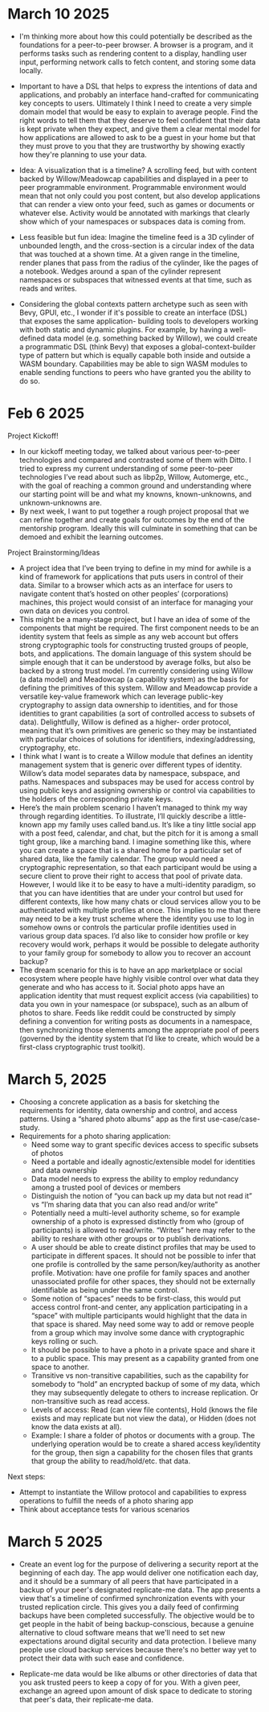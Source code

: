 # March 10 2025

- I'm thinking more about how this could potentially be described as the foundations for
  a peer-to-peer browser. A browser is a program, and it performs tasks such as rendering
  content to a display, handling user input, performing network calls to fetch content,
  and storing some data locally.

- Important to have a DSL that helps to express the intentions of data and applications,
  and probably an interface hand-crafted for communicating key concepts to users.
  Ultimately I think I need to create a very simple domain model that would be easy to
  explain to average people. Find the right words to tell them that they deserve to feel
  confident that their data is kept private when they expect, and give them a clear mental
  model for how applications are allowed to ask to be a guest in your home but that they
  must prove to you that they are trustworthy by showing exactly how they're planning to
  use your data.

- Idea: A visualization that is a timeline? A scrolling feed, but with content backed by
  Willow/Meadowcap capabilities and displayed in a peer to peer programmable environment.
  Programmable environment would mean that not only could you post content, but also
  develop applications that can render a view onto your feed, such as games or documents
  or whatever else. Activity would be annotated with markings that clearly show which
  of your namespaces or subspaces data is coming from.

- Less feasible but fun idea: Imagine the timeline feed is a 3D cylinder of
  unbounded length, and the cross-section is a circular index of the data that
  was touched at a shown time. At a given range in the timeline, render planes that
  pass from the radius of the cylinder, like the pages of a notebook. Wedges around a
  span of the cylinder represent namespaces or subspaces that witnessed events at that
  time, such as reads and writes.

- Considering the global contexts pattern archetype such as seen with Bevy, GPUI, etc.,
  I wonder if it's possible to create an interface (DSL) that exposes the same application-
  building tools to developers working with both static and dynamic plugins. For example,
  by having a well-defined data model (e.g. something backed by Willow), we could create
  a programmatic DSL (think Bevy) that exposes a global-context-builder type of pattern
  but which is equally capable both inside and outside a WASM boundary. Capabilities may
  be able to sign WASM modules to enable sending functions to peers who have granted you
  the ability to do so.

# Feb 6 2025

Project Kickoff!

- In our kickoff meeting today, we talked about various peer-to-peer technologies and
  compared and contrasted some of them with Ditto. I tried to express my current
  understanding of some peer-to-peer technologies I’ve read about such as libp2p,
  Willow, Automerge, etc., with the goal of reaching a common ground and understanding
  where our starting point will be and what my knowns, known-unknowns, and unknown-unknowns are.
- By next week, I want to put together a rough project proposal that we can refine together
  and create goals for outcomes by the end of the mentorship program. Ideally this will culminate
  in something that can be demoed and exhibit the learning outcomes.

Project Brainstorming/Ideas

- A project idea that I’ve been trying to define in my mind for awhile is a kind of
  framework for applications that puts users in control of their data. Similar to a
  browser which acts as an interface for users to navigate content that’s hosted on
  other peoples’ (corporations) machines, this project would consist of an interface
  for managing your own data on devices you control.
- This might be a many-stage project, but I have an idea of some of the components that
  might be required. The first component needs to be an identity system that feels as simple
  as any web account but offers strong cryptographic tools for constructing trusted groups
  of people, bots, and applications. The domain language of this system should be simple
  enough that it can be understood by average folks, but also be backed by a strong trust
  model. I’m currently considering using Willow (a data model) and Meadowcap (a capability
  system) as the basis for defining the primitives of this system. Willow and Meadowcap
  provide a versatile key-value framework which can leverage public-key cryptography to
  assign data ownership to identities, and for those identities to grant capabilities (a
  sort of controlled access to subsets of data). Delightfully, Willow is defined as a higher-
  order protocol, meaning that it’s own primitives are generic so they may be instantiated
  with particular choices of solutions for identifiers, indexing/addressing, cryptography, etc.
- I think what I want is to create a Willow module that defines an identity management system
  that is generic over different types of identity. Willow’s data model separates data by
  namespace, subspace, and paths. Namespaces and subspaces may be used for access control
  by using public keys and assigning ownership or control via capabilities to the holders
  of the corresponding private keys.
- Here’s the main problem scenario I haven’t managed to think my way through regarding
  identities. To illustrate, I’ll quickly describe a little-known app my family uses called
  band.us. It’s like a tiny little social app with a post feed, calendar, and chat, but the
  pitch for it is among a small tight group, like a marching band. I imagine something like
  this, where you can create a space that is a shared home for a particular set of shared data,
  like the family calendar. The group would need a cryptographic representation, so that each
  participant would be using a secure client to prove their right to access that pool of private
  data. However, I would like it to be easy to have a multi-identity paradigm, so that you can
  have identities that are under your control but used for different contexts, like how many
  chats or cloud services allow you to be authenticated with multiple profiles at once. This
  implies to me that there may need to be a key trust scheme where the identity you use to log
  in somehow owns or controls the particular profile identities used in various group data spaces.
  I’d also like to consider how profile or key recovery would work, perhaps it would be possible
  to delegate authority to your family group for somebody to allow you to recover an account backup?
- The dream scenario for this is to have an app marketplace or social ecosystem where people
  have highly visible control over what data they generate and who has access to it. Social
  photo apps have an application identity that must request explicit access (via capabilities)
  to data you own in your namespace (or subspace), such as an album of photos to share. Feeds
  like reddit could be constructed by simply defining a convention for writing posts as documents
  in a namespace, then synchronizing those elements among the appropriate pool of peers (governed
  by the identity system that I’d like to create, which would be a first-class cryptographic trust
  toolkit).

# March 5, 2025

- Choosing a concrete application as a basis for sketching the requirements for identity, data ownership
  and control, and access patterns. Using a “shared photo albums” app as the first use-case/case-study.
- Requirements for a photo sharing application:
  - Need some way to grant specific devices access to specific subsets of photos
  - Need a portable and ideally agnostic/extensible model for identities and data ownership
  - Data model needs to express the ability to employ redundancy among a trusted pool of devices or members
  - Distinguish the notion of “you can back up my data but not read it” vs “I’m sharing data that you can
    also read and/or write”
  - Potentially need a multi-level authority scheme, so for example ownership of a photo is expressed
    distinctly from who (group of participants) is allowed to read/write. “Writes” here may refer to the
    ability to reshare with other groups or to publish derivations.
  - A user should be able to create distinct profiles that may be used to participate in different spaces.
    It should not be possible to infer that one profile is controlled by the same person/key/authority as
    another profile. Motivation: have one profile for family spaces and another unassociated profile for
    other spaces, they should not be externally identifiable as being under the same control.
  - Some notion of “spaces” needs to be first-class, this would put access control front-and center, any
    application participating in a “space” with multiple participants would highlight that the data in that
    space is shared. May need some way to add or remove people from a group which may involve some dance with
    cryptographic keys rolling or such.
  - It should be possible to have a photo in a private space and share it to a public space. This may present
    as a capability granted from one space to another.
  - Transitive vs non-transitive capabilities, such as the capability for somebody to “hold” an encrypted
    backup of some of my data, which they may subsequently delegate to others to increase replication. Or
    non-transitive such as read access.
  - Levels of access: Read (can view file contents), Hold (knows the file exists and may replicate but not
    view the data), or Hidden (does not know the data exists at all).
  - Example: I share a folder of photos or documents with a group. The underlying operation would be to create
    a shared access key/identity for the group, then sign a capability for the chosen files that grants that
    group the ability to read/hold/etc. that data.

Next steps:

- Attempt to instantiate the Willow protocol and capabilities to express operations to fulfill the needs
  of a photo sharing app
- Think about acceptance tests for various scenarios

# March 5 2025

- Create an event log for the purpose of delivering a security report
  at the beginning of each day. The app would deliver one notification
  each day, and it should be a summary of all peers that have participated
  in a backup of your peer's designated replicate-me data. The app presents
  a view that's a timeline of confirmed synchronization events with your
  trusted replication circle. This gives you a daily feed of confirming
  backups have been completed successfully. The objective would be to
  get people in the habit of being backup-conscious, because a genuine
  alternative to cloud software means that we'll need to set new
  expectations around digital security and data protection. I believe
  many people use cloud backup services because there's no better way yet
  to protect their data with such ease and confidence.

- Replicate-me data would be like albums or other directories of data that
  you ask trusted peers to keep a copy of for you. With a given peer, exchange
  an agreed upon amount of disk space to dedicate to storing that peer's data,
  their replicate-me data.

